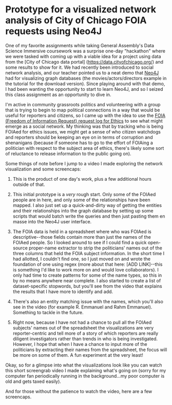 # Prototype for a visualized network analysis of City of Chicago FOIA requests using Neo4J

One of my favorite assignments while taking General Assembly's Data Science Immersive coursework was a surprise one-day "hackathon" where we were tasked with coming up with a viable idea for a project using data from the [City of Chicago data portal] (https://data.cityofchicago.org/) and some results to show for it. We had recently been introduced to social network analysis, and our teacher pointed us to a neat demo that [Neo4J](https://neo4j.com/) had for visualizing graph databases (the movies/actors/directors example in the tutorial for the download version). Since playing around with that demo, I had been wanting the opportunity to start to learn Neo4J, and so I seized this class assignment as an opportunity to dive in.

I'm active in community grassroots politics and volunteering with a group that is trying to begin to map political connections in a way that would be useful for reporters and citizens, so I came up with the idea to use the [FOIA (Freedom of Information Request) request log for Ethics](https://data.cityofchicago.org/FOIA/FOIA-Request-Log-Ethics/fhb6-wwuu) to see what might emerge as a social network. My thinking was that by tracking who is being FOIAed for ethics issues, we might get a sense of who citizen watchdogs and reporters should be keeping an eye on in terms of corruption and shenanigans (because if someone has to go to the effort of FOIAing a politician with respect to the subject area of ethics, there's likely some sort of reluctance to release information to the public going on).

Some things of note before I jump to a video I made exploring the network visualization and some screencaps:

1) This is the product of one day's work, plus a few additional hours outside of that.

2) This initial prototype is a *very* rough start. Only some of the FOIAed people are in here, and only some of the relationships have been mapped. I also just set up a quick-and-dirty way of getting the entities and their relationships into the graph database by setting up some scripts that would batch write the queries and then just pasting them en masse into the Neo4J user interface.

3) The FOIA data is held in a spreadsheet where who was FOIAed is descriptive--those fields contain more than just the names of the FOIAed people. So I looked around to see if I could find a quick open-source proper-name extractor to strip the politicians' names out of the three columns that held the FOIA subject information. In the short time I had allotted, I couldn't find one, so I just moved on and wrote the foundation of one using regex (more about that here: [ADD LINK]--this is something I'd like to work more on and would love collaborators). I only had time to create patterns for some of the name types, so this in by no means anywhere near complete. I also started to create a list of dataset-specific stopwords, but you'll see from the video that explains the results that I have more to identify and add.

4) There's also an entity matching issue with the names, which you'll also see in the video (for example R. Emmanuel and Rahm Emmanuel). Something to tackle in the future.

5) Right now, because I have not had a chance to pull all the FOIAed subjects' names out of the spreadsheet the visualizations are very reporter-centric and tell more of a story of which reporters are really diligent investigators rather than trends in who is being investigated. However, I hope that when I have a chance to input more of the politicians by extracting their names from the spreadsheet, the focus will be more on some of them. A fun experiment at the very least!

Okay, so for a glimpse into what the visualizations look like you can watch this short screengrab video I made explaining what's going on (sorry for my computer fan periodically running in the background...my poor computer is old and gets taxed easily).

And for those without the patience to watch the video, here are a few screencaps.

